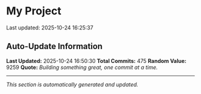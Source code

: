 # My Project


Last updated: 2025-10-24 16:25:37


































































































































































































































































































































































































































































































































































































































































































































































































































































































## Auto-Update Information

**Last Updated:** 2025-10-24 16:50:30
**Total Commits:** 475
**Random Value:** 9259
**Quote:** _Building something great, one commit at a time._

---
_This section is automatically generated and updated._